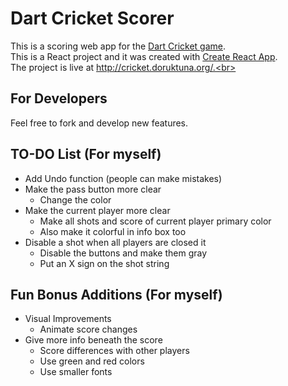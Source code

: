 # Dart Cricket Scorer

This is a scoring web app for the [Dart Cricket game](https://en.wikipedia.org/wiki/Cricket_(darts)).<br>
This is a React project and it was created with [Create React App](https://github.com/facebookincubator/create-react-app).<br>
The project is live at http://cricket.doruktuna.org/.<br>

## For Developers
Feel free to fork and develop new features.

## TO-DO List (For myself)
- Add Undo function (people can make mistakes)
- Make the pass button more clear 
    + Change the color
- Make the current player more clear
    + Make all shots and score of current player primary color
    + Also make it colorful in info box too
- Disable a shot when all players are closed it
    + Disable the buttons and make them gray
    + Put an X sign on the shot string
     
## Fun Bonus Additions (For myself)
- Visual Improvements
    + Animate score changes
- Give more info beneath the score
    + Score differences with other players
    + Use green and red colors
    + Use smaller fonts